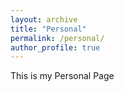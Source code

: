 ```yaml
---
layout: archive
title: "Personal"
permalink: /personal/
author_profile: true
---
```

This is my Personal Page

